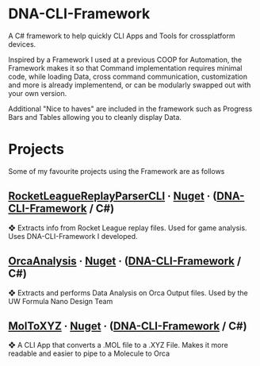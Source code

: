 # DNA-CLI-Framework
A C# framework to help quickly CLI Apps and Tools for crossplatform devices.


Inspired by a Framework I used at a previous COOP for Automation, the Framework makes it so that Command implementation requires minimal code, while loading Data, cross command communication, customization and more is already implementend, or can be modularly swapped out with your own version.

Additional "Nice to haves" are included in the framework such as Progress Bars and Tables allowing you to cleanly display Data.

# Projects
Some of my favourite projects using the Framework are as follows

## [RocketLeagueReplayParserCLI](https://github.com/Nano-DNA-Studios/RocketLeagueReplayParserCLI) · [Nuget](https://www.nuget.org/profiles/MrDNA) · ([DNA-CLI-Framework](https://github.com/Nano-DNA-Studios/DNA-CLI-Framework) / C#)

❖ Extracts info from Rocket League replay files. Used for game analysis. Uses DNA-CLI-Framework I developed.

## [OrcaAnalysis](https://github.com/Nano-DNA-Studios/OrcaAnalysis) · [Nuget](https://www.nuget.org/profiles/MrDNA) · ([DNA-CLI-Framework](https://github.com/Nano-DNA-Studios/DNA-CLI-Framework) / C#)

❖ Extracts and performs Data Analysis on Orca Output files. Used by the UW Formula Nano Design Team

## [MolToXYZ](https://github.com/Nano-DNA-Studios/MOLToXYZCLI) · [Nuget](https://www.nuget.org/profiles/MrDNA) · ([DNA-CLI-Framework](https://github.com/Nano-DNA-Studios/DNA-CLI-Framework) / C#)

❖ A CLI App that converts a .MOL file to a .XYZ File. Makes it more readable and easier to pipe to a Molecule to Orca


